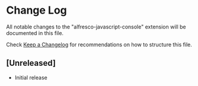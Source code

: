 # Change Log

All notable changes to the "alfresco-javascript-console" extension will be documented in this file.

Check [Keep a Changelog](http://keepachangelog.com/) for recommendations on how to structure this file.

## [Unreleased]

- Initial release